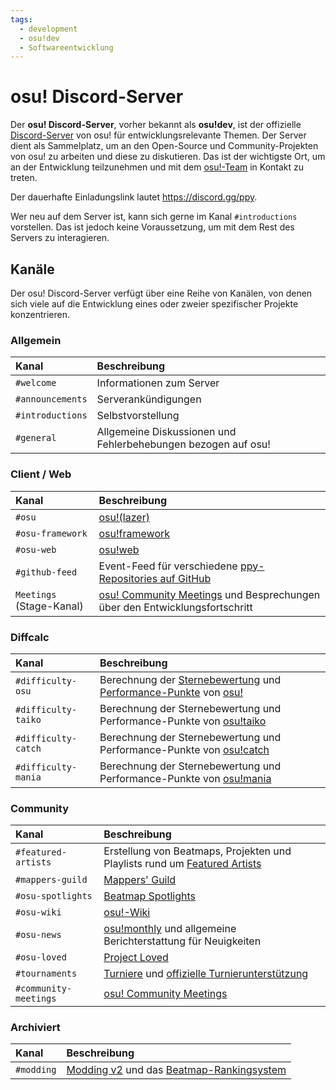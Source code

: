 ```yaml
---
tags:
  - development
  - osu!dev
  - Softwareentwicklung
---
```


# osu! Discord-Server

Der **osu! Discord-Server**, vorher bekannt als **osu!dev**, ist der offizielle [Discord-Server](https://discord.com/) von osu! für entwicklungsrelevante Themen. Der Server dient als Sammelplatz, um an den Open-Source und Community-Projekten von osu! zu arbeiten und diese zu diskutieren. Das ist der wichtigste Ort, um an der Entwicklung teilzunehmen und mit dem [osu!-Team](/wiki/People/osu!_team) in Kontakt zu treten.

Der dauerhafte Einladungslink lautet <https://discord.gg/ppy>.

Wer neu auf dem Server ist, kann sich gerne im Kanal `#introductions` vorstellen. Das ist jedoch keine Voraussetzung, um mit dem Rest des Servers zu interagieren.

## Kanäle

Der osu! Discord-Server verfügt über eine Reihe von Kanälen, von denen sich viele auf die Entwicklung eines oder zweier spezifischer Projekte konzentrieren.

### Allgemein

| Kanal | Beschreibung |
| :-- | :-- |
| `#welcome` | Informationen zum Server |
| `#announcements` | Serverankündigungen |
| `#introductions` | Selbstvorstellung |
| `#general` | Allgemeine Diskussionen und Fehlerbehebungen bezogen auf osu! |

### Client / Web

| Kanal | Beschreibung |
| :-- | :-- |
| `#osu` | [osu!(lazer)](/wiki/Client/Release_stream/Lazer) |
| `#osu-framework` | [osu!framework](https://github.com/ppy/osu-framework) |
| `#osu-web` | [osu!web](https://github.com/ppy/osu-web) |
| `#github-feed` | Event-Feed für verschiedene [ppy-Repositories auf GitHub](https://github.com/ppy) |
| `Meetings` (Stage-Kanal) | [osu! Community Meetings](/wiki/Community/osu!_community_meetings) und Besprechungen über den Entwicklungsfortschritt |

### Diffcalc

| Kanal | Beschreibung |
| :-- | :-- |
| `#difficulty-osu` | Berechnung der [Sternebewertung](/wiki/Beatmap/Star_rating) und [Performance-Punkte](/wiki/Performance_points) von [osu!](/wiki/Game_mode/osu!) |
| `#difficulty-taiko` | Berechnung der Sternebewertung und Performance-Punkte von [osu!taiko](/wiki/Game_mode/osu!taiko) |
| `#difficulty-catch` | Berechnung der Sternebewertung und Performance-Punkte von [osu!catch](/wiki/Game_mode/osu!catch) |
| `#difficulty-mania` | Berechnung der Sternebewertung und Performance-Punkte von [osu!mania](/wiki/Game_mode/osu!mania) |

### Community

| Kanal | Beschreibung |
| :-- | :-- |
| `#featured-artists` | Erstellung von Beatmaps, Projekten und Playlists rund um [Featured Artists](/wiki/People/Featured_Artists) |
| `#mappers-guild` | [Mappers' Guild](/wiki/Community/Mappers_Guild) |
| `#osu-spotlights` | [Beatmap Spotlights](/wiki/Beatmap_Spotlights) |
| `#osu-wiki` | [osu!-Wiki](/wiki/osu!_wiki) |
| `#osu-news` | [osu!monthly](/wiki/Community/osu!monthly) und allgemeine Berichterstattung für Neuigkeiten |
| `#osu-loved` | [Project Loved](/wiki/Community/Project_Loved) |
| `#tournaments` | [Turniere](/wiki/Tournaments) und [offizielle Turnierunterstützung](/wiki/Tournaments/Official_support) |
| `#community-meetings` | [osu! Community Meetings](/wiki/Community/osu!_community_meetings) |

### Archiviert

| Kanal | Beschreibung |
| :-- | :-- |
| `#modding` | [Modding v2](/wiki/Beatmap_discussion) und das [Beatmap-Rankingsystem](/wiki/Beatmap_ranking_procedure) |
